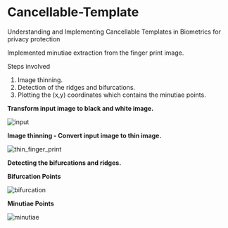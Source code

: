 # Cancellable-Template
Understanding and Implementing Cancellable Templates in Biometrics for privacy protection

Implemented minutiae extraction from the finger print image.

Steps involved
  1. Image thinning.
  2. Detection of the ridges and bifurcations.
  3. Plotting the (x,y)  coordinates which contains the minutiae points.

<b> Transform input image to black and white image. </b>

![input](https://cloud.githubusercontent.com/assets/3117217/9293507/32d008b0-444b-11e5-9853-82b97d6af00d.png)

<b> Image thinning -  Convert input image to thin image. </b>

![thin_finger_print](https://cloud.githubusercontent.com/assets/3117217/9293509/32d9e484-444b-11e5-87d7-a2a30194cd44.png)

<b> Detecting the bifurcations and ridges. </b>

<b> Bifurcation Points </b>

![bifurcation](https://cloud.githubusercontent.com/assets/3117217/9293506/32ce1230-444b-11e5-9e28-640422762576.png)

<b> Minutiae Points </b>

![minutiae](https://cloud.githubusercontent.com/assets/3117217/9293508/32d3e728-444b-11e5-8ba4-9bdfa23dcbc9.png)






